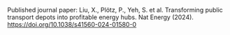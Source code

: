 Published journal paper: Liu, X., Plötz, P., Yeh, S. et al. Transforming public transport depots into profitable energy hubs. Nat Energy (2024). https://doi.org/10.1038/s41560-024-01580-0
